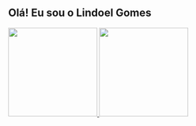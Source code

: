 ## Olá! Eu sou o Lindoel Gomes
<div>
		<a href="https://github.com/Lindoel">
		<img height = "180em" src = "https://github-readme-stats.vercel.app/api?username=Lindoel&show_icons=true&theme=dark&include_all_commits=true&count_private=true" />
		<img height = "180em" src = "https://github-readme-stats.vercel.app/api/top-langs/?username=Lindoel&layout=compact&langs_count=7&theme=dark" />
		</div>
